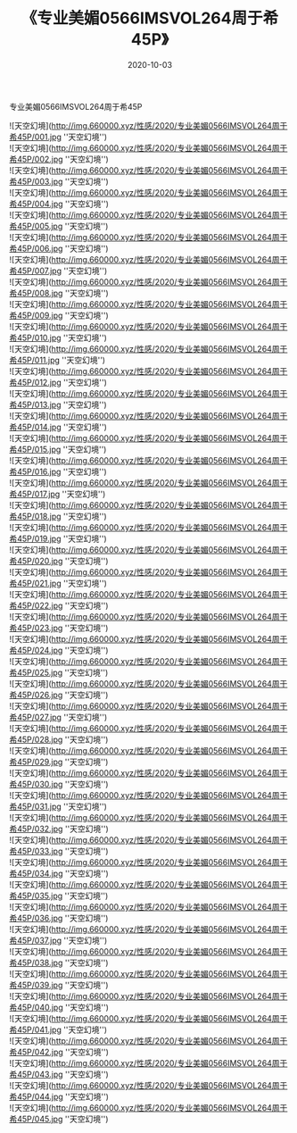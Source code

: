 ﻿---
layout: post
title:  《专业美媚0566IMSVOL264周于希45P》
date:   2020-10-03
img: http://img.660000.xyz/性感/2020/专业美媚0566IMSVOL264周于希45P/000.jpg
categories: [美女, 性感, 泳衣]
---

专业美媚0566IMSVOL264周于希45P



![天空幻境](http://img.660000.xyz/性感/2020/专业美媚0566IMSVOL264周于希45P/001.jpg ''天空幻境'') <br>
![天空幻境](http://img.660000.xyz/性感/2020/专业美媚0566IMSVOL264周于希45P/002.jpg ''天空幻境'') <br>
![天空幻境](http://img.660000.xyz/性感/2020/专业美媚0566IMSVOL264周于希45P/003.jpg ''天空幻境'') <br>
![天空幻境](http://img.660000.xyz/性感/2020/专业美媚0566IMSVOL264周于希45P/004.jpg ''天空幻境'') <br>
![天空幻境](http://img.660000.xyz/性感/2020/专业美媚0566IMSVOL264周于希45P/005.jpg ''天空幻境'') <br>
![天空幻境](http://img.660000.xyz/性感/2020/专业美媚0566IMSVOL264周于希45P/006.jpg ''天空幻境'') <br>
![天空幻境](http://img.660000.xyz/性感/2020/专业美媚0566IMSVOL264周于希45P/007.jpg ''天空幻境'') <br>
![天空幻境](http://img.660000.xyz/性感/2020/专业美媚0566IMSVOL264周于希45P/008.jpg ''天空幻境'') <br>
![天空幻境](http://img.660000.xyz/性感/2020/专业美媚0566IMSVOL264周于希45P/009.jpg ''天空幻境'') <br>
![天空幻境](http://img.660000.xyz/性感/2020/专业美媚0566IMSVOL264周于希45P/010.jpg ''天空幻境'') <br>
![天空幻境](http://img.660000.xyz/性感/2020/专业美媚0566IMSVOL264周于希45P/011.jpg ''天空幻境'') <br>
![天空幻境](http://img.660000.xyz/性感/2020/专业美媚0566IMSVOL264周于希45P/012.jpg ''天空幻境'') <br>
![天空幻境](http://img.660000.xyz/性感/2020/专业美媚0566IMSVOL264周于希45P/013.jpg ''天空幻境'') <br>
![天空幻境](http://img.660000.xyz/性感/2020/专业美媚0566IMSVOL264周于希45P/014.jpg ''天空幻境'') <br>
![天空幻境](http://img.660000.xyz/性感/2020/专业美媚0566IMSVOL264周于希45P/015.jpg ''天空幻境'') <br>
![天空幻境](http://img.660000.xyz/性感/2020/专业美媚0566IMSVOL264周于希45P/016.jpg ''天空幻境'') <br>
![天空幻境](http://img.660000.xyz/性感/2020/专业美媚0566IMSVOL264周于希45P/017.jpg ''天空幻境'') <br>
![天空幻境](http://img.660000.xyz/性感/2020/专业美媚0566IMSVOL264周于希45P/018.jpg ''天空幻境'') <br>
![天空幻境](http://img.660000.xyz/性感/2020/专业美媚0566IMSVOL264周于希45P/019.jpg ''天空幻境'') <br>
![天空幻境](http://img.660000.xyz/性感/2020/专业美媚0566IMSVOL264周于希45P/020.jpg ''天空幻境'') <br>
![天空幻境](http://img.660000.xyz/性感/2020/专业美媚0566IMSVOL264周于希45P/021.jpg ''天空幻境'') <br>
![天空幻境](http://img.660000.xyz/性感/2020/专业美媚0566IMSVOL264周于希45P/022.jpg ''天空幻境'') <br>
![天空幻境](http://img.660000.xyz/性感/2020/专业美媚0566IMSVOL264周于希45P/023.jpg ''天空幻境'') <br>
![天空幻境](http://img.660000.xyz/性感/2020/专业美媚0566IMSVOL264周于希45P/024.jpg ''天空幻境'') <br>
![天空幻境](http://img.660000.xyz/性感/2020/专业美媚0566IMSVOL264周于希45P/025.jpg ''天空幻境'') <br>
![天空幻境](http://img.660000.xyz/性感/2020/专业美媚0566IMSVOL264周于希45P/026.jpg ''天空幻境'') <br>
![天空幻境](http://img.660000.xyz/性感/2020/专业美媚0566IMSVOL264周于希45P/027.jpg ''天空幻境'') <br>
![天空幻境](http://img.660000.xyz/性感/2020/专业美媚0566IMSVOL264周于希45P/028.jpg ''天空幻境'') <br>
![天空幻境](http://img.660000.xyz/性感/2020/专业美媚0566IMSVOL264周于希45P/029.jpg ''天空幻境'') <br>
![天空幻境](http://img.660000.xyz/性感/2020/专业美媚0566IMSVOL264周于希45P/030.jpg ''天空幻境'') <br>
![天空幻境](http://img.660000.xyz/性感/2020/专业美媚0566IMSVOL264周于希45P/031.jpg ''天空幻境'') <br>
![天空幻境](http://img.660000.xyz/性感/2020/专业美媚0566IMSVOL264周于希45P/032.jpg ''天空幻境'') <br>
![天空幻境](http://img.660000.xyz/性感/2020/专业美媚0566IMSVOL264周于希45P/033.jpg ''天空幻境'') <br>
![天空幻境](http://img.660000.xyz/性感/2020/专业美媚0566IMSVOL264周于希45P/034.jpg ''天空幻境'') <br>
![天空幻境](http://img.660000.xyz/性感/2020/专业美媚0566IMSVOL264周于希45P/035.jpg ''天空幻境'') <br>
![天空幻境](http://img.660000.xyz/性感/2020/专业美媚0566IMSVOL264周于希45P/036.jpg ''天空幻境'') <br>
![天空幻境](http://img.660000.xyz/性感/2020/专业美媚0566IMSVOL264周于希45P/037.jpg ''天空幻境'') <br>
![天空幻境](http://img.660000.xyz/性感/2020/专业美媚0566IMSVOL264周于希45P/038.jpg ''天空幻境'') <br>
![天空幻境](http://img.660000.xyz/性感/2020/专业美媚0566IMSVOL264周于希45P/039.jpg ''天空幻境'') <br>
![天空幻境](http://img.660000.xyz/性感/2020/专业美媚0566IMSVOL264周于希45P/040.jpg ''天空幻境'') <br>
![天空幻境](http://img.660000.xyz/性感/2020/专业美媚0566IMSVOL264周于希45P/041.jpg ''天空幻境'') <br>
![天空幻境](http://img.660000.xyz/性感/2020/专业美媚0566IMSVOL264周于希45P/042.jpg ''天空幻境'') <br>
![天空幻境](http://img.660000.xyz/性感/2020/专业美媚0566IMSVOL264周于希45P/043.jpg ''天空幻境'') <br>
![天空幻境](http://img.660000.xyz/性感/2020/专业美媚0566IMSVOL264周于希45P/044.jpg ''天空幻境'') <br>
![天空幻境](http://img.660000.xyz/性感/2020/专业美媚0566IMSVOL264周于希45P/045.jpg ''天空幻境'') <br>